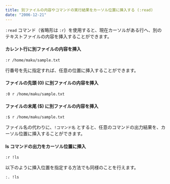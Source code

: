 ```yaml
---
title: 別ファイルの内容やコマンドの実行結果をカーソル位置に挿入する (:read)
date: "2006-12-21"
---
```


`:read` コマンド（省略形は `:r`）を使用すると、現在カーソルがある行へ、別のテキストファイルの内容を挿入することができます。

#### カレント行に別ファイルの内容を挿入

~~~
:r /home/maku/sample.txt
~~~

行番号を先に指定すれば、任意の位置に挿入することができます。

#### ファイルの先頭 (0) に別ファイルの内容を挿入

~~~
:0 r /home/maku/sample.txt
~~~

#### ファイルの末尾 ($) に別ファイルの内容を挿入

~~~
:$ r /home/maku/sample.txt
~~~

ファイル名の代わりに、`!コマンド名` とすると、任意のコマンドの出力結果を、カーソル位置に挿入することができます。

#### ls コマンドの出力をカーソル位置に挿入

~~~
:r !ls
~~~

以下のように挿入位置を指定する方法でも同様のことを行えます。

~~~
:. !ls
~~~

